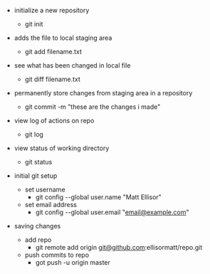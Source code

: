 - initialize a new repository
  - git init
- adds the file to local staging area
  - git add filename.txt
- see what has been changed in local file
  - git diff filename.txt
- permanently store changes from staging area in a repository
  - git commit -m "these are the changes i made"
- view log of actions on repo
  - git log
- view status of working directory
  - git status

- initial git setup
  - set username
    - git config --global user.name "Matt Ellisor"
  - set email address
    - git config --global user.email "email@example.com"


- saving changes
  - add repo
    - git remote add origin git@github.com:ellisormatt/repo.git
  - push commits to repo
    - got push -u origin master
